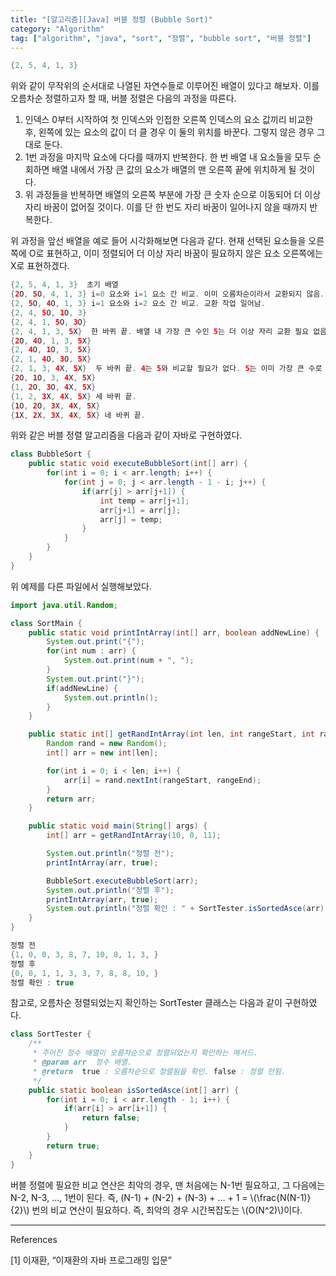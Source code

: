 ```yaml
---
title: "[알고리즘][Java] 버블 정렬 (Bubble Sort)"
category: "Algorithm"
tag: ["algorithm", "java", "sort", "정렬", "bubble sort", "버블 정렬"]
---
```


```java
{2, 5, 4, 1, 3}
```

위와 같이 무작위의 순서대로 나열된 자연수들로 이루어진 배열이 있다고 해보자. 이를 오름차순 정렬하고자 할 때, 버블 정렬은 다음의 과정을 따른다. 

1. 인덱스 0부터 시작하여 첫 인덱스와 인접한 오른쪽 인덱스의 요소 값끼리 비교한 후, 왼쪽에 있는 요소의 값이 더 클 경우 이 둘의 위치를 바꾼다. 그렇지 않은 경우 그대로 둔다. 
2. 1번 과정을 마지막 요소에 다다를 때까지 반복한다. 한 번 배열 내 요소들을 모두 순회하면 배열 내에서 가장 큰 값의 요소가 배열의 맨 오른쪽 끝에 위치하게 될 것이다. 
3. 위 과정들을 반복하면 배열의 오른쪽 부분에 가장 큰 숫자 순으로 이동되어 더 이상 자리 바꿈이 없어질 것이다. 이를 단 한 번도 자리 바꿈이 일어나지 않을 때까지 반복한다. 

위 과정을 앞선 배열을 예로 들어 시각화해보면 다음과 같다. 현재 선택된 요소들을 오른쪽에 O로 표현하고, 이미 정렬되어 더 이상 자리 바꿈이 필요하지 않은 요소 오른쪽에는 X로 표현하겠다. 

```java
{2, 5, 4, 1, 3}  초기 배열
{2O, 5O, 4, 1, 3} i=0 요소와 i=1 요소 간 비교. 이미 오름차순이라서 교환되지 않음.
{2, 5O, 4O, 1, 3} i=1 요소와 i=2 요소 간 비교. 교환 작업 일어남.
{2, 4, 5O, 1O, 3}
{2, 4, 1, 5O, 3O}
{2, 4, 1, 3, 5X}  한 바퀴 끝. 배열 내 가장 큰 수인 5는 더 이상 자리 교환 필요 없음.
{2O, 4O, 1, 3, 5X}
{2, 4O, 1O, 3, 5X}
{2, 1, 4O, 3O, 5X}
{2, 1, 3, 4X, 5X}  두 바퀴 끝. 4는 5와 비교할 필요가 없다. 5는 이미 가장 큰 수로 정렬되었기 때문.
{2O, 1O, 3, 4X, 5X}
{1, 2O, 3O, 4X, 5X}
{1, 2, 3X, 4X, 5X} 세 바퀴 끝.
{1O, 2O, 3X, 4X, 5X}
{1X, 2X, 3X, 4X, 5X} 네 바퀴 끝.
```

위와 같은 버블 정렬 알고리즘을 다음과 같이 자바로 구현하였다.

```java
class BubbleSort {
    public static void executeBubbleSort(int[] arr) {
        for(int i = 0; i < arr.length; i++) {
            for(int j = 0; j < arr.length - 1 - i; j++) {
                if(arr[j] > arr[j+1]) {
                    int temp = arr[j+1];
                    arr[j+1] = arr[j];
                    arr[j] = temp;
                }
            }
        }
    }
}

```

위 예제를 다른 파일에서 실행해보았다. 

```java
import java.util.Random;

class SortMain {
    public static void printIntArray(int[] arr, boolean addNewLine) {
        System.out.print("{");
        for(int num : arr) {
            System.out.print(num + ", ");
        }
        System.out.print("}");
        if(addNewLine) {
            System.out.println();
        }
    }

    public static int[] getRandIntArray(int len, int rangeStart, int rangeEnd) {
        Random rand = new Random();
        int[] arr = new int[len];

        for(int i = 0; i < len; i++) {
            arr[i] = rand.nextInt(rangeStart, rangeEnd);
        }
        return arr;
    }

    public static void main(String[] args) {
        int[] arr = getRandIntArray(10, 0, 11);

        System.out.println("정렬 전");
        printIntArray(arr, true);

        BubbleSort.executeBubbleSort(arr);
        System.out.println("정렬 후");
        printIntArray(arr, true);
        System.out.println("정렬 확인 : " + SortTester.isSortedAsce(arr));
    }
}

```

```java
정렬 전
{1, 0, 0, 3, 8, 7, 10, 8, 1, 3, }
정렬 후
{0, 0, 1, 1, 3, 3, 7, 8, 8, 10, }
정렬 확인 : true
```

참고로, 오름차순 정렬되었는지 확인하는 SortTester 클래스는 다음과 같이 구현하였다.

```java
class SortTester {
    /**
     * 주어진 정수 배열이 오름차순으로 정렬되었는지 확인하는 메서드.
     * @param arr  정수 배열.
     * @return  true : 오름차순으로 정렬됨을 확인. false : 정렬 안됨.
     */
    public static boolean isSortedAsce(int[] arr) {
        for(int i = 0; i < arr.length - 1; i++) {
            if(arr[i] > arr[i+1]) {
                return false;
            }
        }
        return true;
    }
}

```

버블 정렬에 필요한 비교 연산은 최악의 경우, 맨 처음에는 N-1번 필요하고, 그 다음에는 N-2, N-3, …, 1번이 된다. 즉, (N-1) + (N-2) + (N-3) + … + 1 = \\(\frac{N(N-1)}{2}\\) 번의 비교 연산이 필요하다. 즉, 최악의 경우 시간복잡도는 \\(O(N^2)\\)이다. 

---

References

[1] 이재환, “이재환의 자바 프로그래밍 입문”